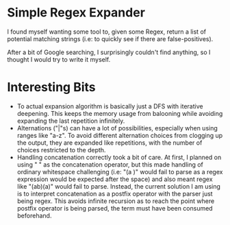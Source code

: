 # Simple Regex Expander

I found myself wanting some tool to, given some Regex, return a list of
potential matching strings (i.e: to quickly see if there are false-positives).

After a bit of Google searching, I surprisingly couldn't find anything, so I
thought I would try to write it myself.

# Interesting Bits

- To actual expansion algorithm is basically just a DFS with iterative
  deepening. This keeps the memory usage from balooning while avoiding expanding
  the last repetition infinitely.
- Alternations ("|"s) can have a lot of possibilities, especially when using
  ranges like "a-z". To avoid different alternation choices from clogging up
  the output, they are expanded like repetitions, with the number of choices
  restricted to the depth.
- Handling concatenation correctly took a bit of care. At first, I planned on
  using " " as the concatenation operator, but this made handling of ordinary
  whitespace challenging (i.e: "(a )" would fail to parse as a regex expression
  would be expected after the space) and also meant regex like "(ab)(a)" would
  fail to parse. Instead, the current solution I am using is to interpret
  concatenation as a postfix operator with the parser just being regex. This
  avoids infinite recursion as to reach the point where postfix operator is
  being parsed, the term must have been consumed beforehand.
